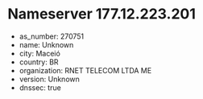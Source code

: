 # Nameserver 177.12.223.201

* as_number: 270751
* name: Unknown
* city: Maceió
* country: BR
* organization: RNET TELECOM LTDA ME
* version: Unknown
* dnssec: true
